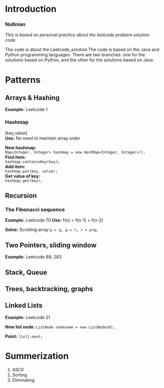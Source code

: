 # Introduction
### Nullnian
*This is based on personal practice about the leetcode problem solution code.*

The code is about the Leetcode_solution
The code is based on the Java and Python programming languages.
There are two branches: one for the solutions based on Python, and the other for the solutions based on Java.

# Patterns
## Arrays & Hashing
**Example:** Leetcode 1
### Hashmap  
[key,value]  
**Use:** No need to maintain array order  

**New hashmap:**  
    ``` Map<Integer, Integer> hashmap = new HashMap<Integer, Integer>(); ```  
**Find item:**   
    ``` hashmap.containsKey(key); ```  
**Add item:**  
    ``` hashmap.put(key, value); ```  
**Get value of key:**  
    ``` hashmap.get(key); ```  
  
    

## Recursion
### The Fibonacci sequence
**Example:** Leetcode 70
**Use:** f(n) = f(n-1) + f(n-2)

**Solve:** Scrolling array
    ``` p = q;
        q = r;
        r = p+q; ```

## Two Pointers, sliding window
**Example:** Leetcode 88; 283

## Stack, Queue

## Trees, backtracking, graphs

## Linked Lists
**Example:** Leetcode 21

**New list node:** 
    ```ListNode nodename = new ListNode(0);```
    
**Point:**
    ``` l1=l1.next; ```

# Summerization
1. ASCII
2. Sorting
3. Eliminating
